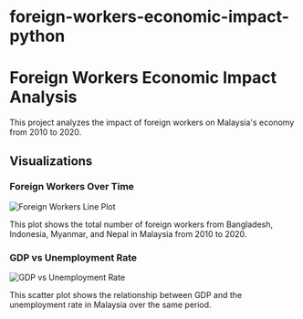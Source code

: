 # foreign-workers-economic-impact-python
# Foreign Workers Economic Impact Analysis

This project analyzes the impact of foreign workers on Malaysia's economy from 2010 to 2020.

## Visualizations

### Foreign Workers Over Time
![Foreign Workers Line Plot](foreign_workers_plot.png)

This plot shows the total number of foreign workers from Bangladesh, Indonesia, Myanmar, and Nepal in Malaysia from 2010 to 2020.

### GDP vs Unemployment Rate
![GDP vs Unemployment Rate](gdp_unemployment_plot.png)

This scatter plot shows the relationship between GDP and the unemployment rate in Malaysia over the same period.
